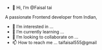 - 👋 Hi, I’m @Faisal tai

A passionate Frontend developer from Indian,



- 👀 I’m interested in ...
- 🌱 I’m currently learning ...
- 💞️ I’m looking to collaborate on ...
- 📫 How to reach me ...
taifaisal555@gmail 
<!---
Faisaltai/Faisaltai is a ✨ special ✨ repository because its `README.md` (this file) appears on your GitHub profile.
You can click the Preview link to take a look at your changes.
--->
